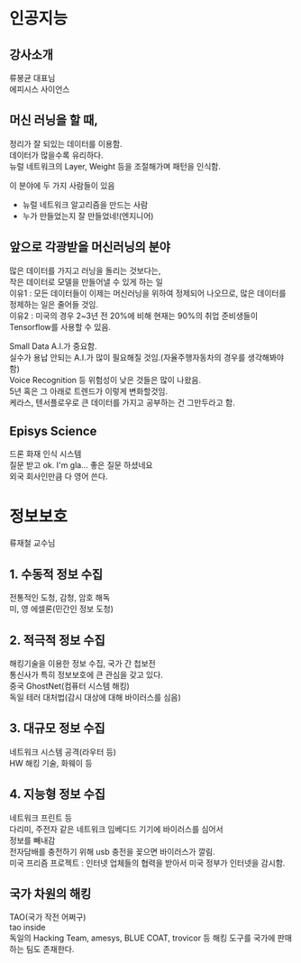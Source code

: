 # 인공지능

## 강사소개
류봉균 대표님  
에피시스 사이언스  
## 머신 러닝을 할 때,
정리가 잘 되있는 데이터를 이용함.  
데이터가 많을수록 유리하다.  
뉴럴 네트워크의 Layer, Weight 등을 조절해가며 패턴을 인식함.

이 분야에 두 가지 사람들이 있음  
- 뉴럴 네트워크 알고리즘을 만드는 사람
- 누가 만들었는지 잘 만들었네!(엔지니어)  

## 앞으로 각광받을 머신러닝의 분야
많은 데이터를 가지고 러닝을 돌리는 것보다는,  
작은 데이터로 모델을 만들어낼 수 있게 하는 일  
이유1 : 모든 데이터들이 이제는 머신러닝을 위하여 정제되어 나오므로, 많은 데이터를 정제하는 일은 줄어들 것임.  
이유2 : 미국의 경우 2~3년 전 20%에 비해 현재는 90%의 취업 준비생들이 Tensorflow를 사용할 수 있음.

Small Data A.I.가 중요함.  
실수가 용납 안되는 A.I.가 많이 필요해질 것임.(자율주행자동차의 경우를 생각해봐야 함)  
Voice Recognition 등 위험성이 낮은 것들은 많이 나왔음.  
5년 혹은 그 아래로 트렌드가 이렇게 변화할것임.  
케라스, 텐서플로우로 큰 데이터를 가지고 공부하는 건 그만두라고 함.  

## Episys Science
드론 화재 인식 시스템  
질문 받고 ok. I'm gla... 좋은 질문 하셨네요  
외국 회사인만큼 다 영어 쓴다.  

# 정보보호

류재철 교수님  

## 1. 수동적 정보 수집
전통적인 도청, 감청, 암호 해독  
미, 영 에셀론(민간인 정보 도청)  

## 2. 적극적 정보 수집
해킹기술을 이용한 정보 수집, 국가 간 첩보전  
통신사가 특히 정보보호에 큰 관심을 갖고 있다.  
중국 GhostNet(컴퓨터 시스템 해킹)  
독일 테러 대처법(감시 대상에 대해 바이러스를 심음)  

## 3. 대규모 정보 수집
네트워크 시스템 공격(라우터 등)  
HW 해킹 기술, 화웨이 등  

## 4. 지능형 정보 수집
네트워크 프린트 등  
다리미, 주전자 같은 네트워크 임베디드 기기에 바이러스를 심어서    
정보를 빼내감  
전자담배를 충전하기 위해 usb 충전을 꽂으면 바이러스가 깔림.  
미국 프리즘 프로젝트 : 인터넷 업체들의 협력을 받아서 미국 정부가 인터넷을 감시함.  

## 국가 차원의 해킹
TAO(국가 작전 어쩌구)  
tao inside  
독일의 Hacking Team, amesys, BLUE COAT, trovicor 등 해킹 도구를 국가에 판매하는 팀도 존재한다.  
 
